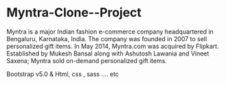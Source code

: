 # Myntra-Clone--Project

<!-- Myntra description -->
Myntra is a major Indian fashion e-commerce company headquartered in Bengaluru, Karnataka, India. The company was founded 
in 2007 to sell personalized gift items. In May 2014, Myntra.com was acquired by Flipkart. Established by Mukesh Bansal 
along with Ashutosh Lawania and Vineet Saxena; Myntra sold on-demand personalized gift items.

  <!-- Myntra Website design use  -->

   Bootstrap v5.0  &  Html, css , sass .... etc